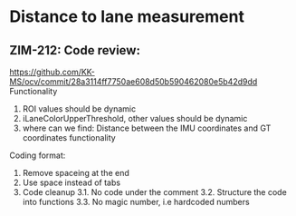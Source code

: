 # Distance to lane measurement


## ZIM-212: Code review:
https://github.com/KK-MS/ocv/commit/28a3114ff7750ae608d50b590462080e5b42d9dd
Functionality
1. ROI values should be dynamic
2. iLaneColorUpperThreshold, other values should be dynamic
3. where can we find: Distance between the IMU coordinates and GT coordinates functionality

Coding format:
1. Remove spaceing at the end
2. Use space instead of tabs
3. Code cleanup
3.1. No code under the comment
3.2. Structure the code into functions
3.3. No magic number, i.e hardcoded numbers

